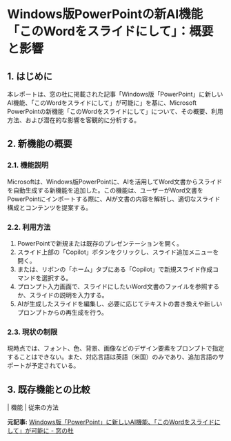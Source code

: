 # Windows版PowerPointの新AI機能「このWordをスライドにして」：概要と影響

## 1. はじめに

本レポートは、窓の杜に掲載された記事「Windows版「PowerPoint」に新しいAI機能、「このWordをスライドにして」が可能に」を基に、Microsoft PowerPointの新機能「このWordをスライドにして」について、その概要、利用方法、および潜在的な影響を客観的に分析する。

## 2. 新機能の概要

### 2.1. 機能説明

Microsoftは、Windows版PowerPointに、AIを活用してWord文書からスライドを自動生成する新機能を追加した。この機能は、ユーザーがWord文書をPowerPointにインポートする際に、AIが文書の内容を解析し、適切なスライド構成とコンテンツを提案する。

### 2.2. 利用方法

1. PowerPointで新規または既存のプレゼンテーションを開く。
2. スライド上部の「Copilot」ボタンをクリックし、スライド追加メニューを開く。
3. または、リボンの「ホーム」タブにある「Copilot」で新規スライド作成コマンドを選択する。
4. プロンプト入力画面で、スライドにしたいWord文書のファイルを参照するか、スライドの説明を入力する。
5. AIが生成したスライドを編集し、必要に応じてテキストの書き換えや新しいプロンプトからの再生成を行う。

### 2.3. 現状の制限

現時点では、フォント、色、背景、画像などのデザイン要素をプロンプトで指定することはできない。また、対応言語は英語（米国）のみであり、追加言語のサポートが予定されている。

## 3. 既存機能との比較

| 機能 | 従来の方法 

**元記事:** [Windows版「PowerPoint」に新しいAI機能、「このWordをスライドにして」が可能に - 窓の杜](https://forest.watch.impress.co.jp/docs/news/2009931.html)